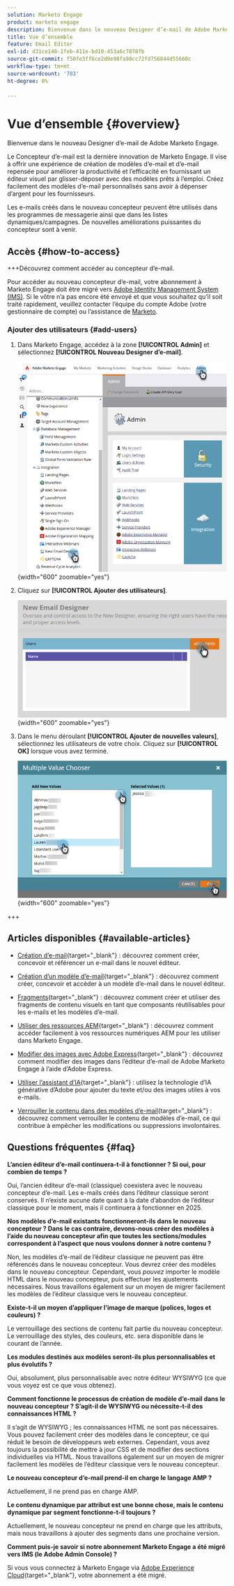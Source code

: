 ```yaml
---
solution: Marketo Engage
product: marketo engage
description: Bienvenue dans le nouveau Designer d’e-mail de Adobe Marketo Engage.
title: Vue d’ensemble
feature: Email Editor
exl-id: d31ce148-1feb-411e-bd10-453a6c7878fb
source-git-commit: f50fe3ff6ce2d9e98fa98cc72fd756844d55660c
workflow-type: tm+mt
source-wordcount: '703'
ht-degree: 0%

---
```


# Vue d’ensemble {#overview}

Bienvenue dans le nouveau Designer d’e-mail de Adobe Marketo Engage.

Le Concepteur d’e-mail est la dernière innovation de Marketo Engage. Il vise à offrir une expérience de création de modèles d’e-mail et d’e-mail repensée pour améliorer la productivité et l’efficacité en fournissant un éditeur visuel par glisser-déposer avec des modèles prêts à l’emploi. Créez facilement des modèles d’e-mail personnalisés sans avoir à dépenser d’argent pour les fournisseurs.

Les e-mails créés dans le nouveau concepteur peuvent être utilisés dans les programmes de messagerie ainsi que dans les listes dynamiques/campagnes. De nouvelles améliorations puissantes du concepteur sont à venir.

## Accès {#how-to-access}

+++Découvrez comment accéder au concepteur d’e-mail.

Pour accéder au nouveau concepteur d’e-mail, votre abonnement à Marketo Engage doit être migré vers [Adobe Identity Management System (IMS)](https://experienceleague.adobe.com/en/docs/marketo/using/product-docs/administration/marketo-with-adobe-identity/adobe-identity-management-overview). Si le vôtre n’a pas encore été envoyé et que vous souhaitez qu’il soit traité rapidement, veuillez contacter l’équipe du compte Adobe (votre gestionnaire de compte) ou l’assistance de [Marketo](https://nation.marketo.com/t5/support/ct-p/Support).

### Ajouter des utilisateurs {#add-users}

1. Dans Marketo Engage, accédez à la zone **[!UICONTROL Admin]** et sélectionnez **[!UICONTROL Nouveau Designer d’e-mail]**.

   ![Sélection du nouveau Designer d’e-mail dans le volet de navigation de gauche d’Admin](assets/overview-1.png){width="600" zoomable="yes"}

1. Cliquez sur **[!UICONTROL Ajouter des utilisateurs]**.

   ![bouton Ajouter des utilisateurs](assets/overview-2.png){width="600" zoomable="yes"}

1. Dans le menu déroulant **[!UICONTROL Ajouter de nouvelles valeurs]**, sélectionnez les utilisateurs de votre choix. Cliquez sur **[!UICONTROL OK]** lorsque vous avez terminé.

   ![Choix des utilisateurs dans la liste](assets/overview-3.png){width="600" zoomable="yes"}

+++

## Articles disponibles {#available-articles}

* [Création d’e-mail](/help/marketo/product-docs/email-marketing/email-designer/email-authoring.md){target="_blank"} : découvrez comment créer, concevoir et référencer un e-mail dans le nouvel éditeur.

* [Création d’un modèle d’e-mail](/help/marketo/product-docs/email-marketing/email-designer/email-template-authoring.md){target="_blank"} : découvrez comment créer, concevoir et accéder à un modèle d’e-mail dans le nouvel éditeur.

* [Fragments](/help/marketo/product-docs/email-marketing/email-designer/fragments.md){target="_blank"} : découvrez comment créer et utiliser des fragments de contenu visuels en tant que composants réutilisables pour les e-mails et les modèles d’e-mail.

* [Utiliser des ressources AEM](/help/marketo/product-docs/email-marketing/email-designer/aem-assets.md){target="_blank"} : découvrez comment accéder facilement à vos ressources numériques AEM pour les utiliser dans Marketo Engage.

* [Modifier des images avec Adobe Express](/help/marketo/product-docs/email-marketing/email-designer/edit-images-adobe-express.md){target="_blank"} : découvrez comment modifier des images dans l’éditeur d’e-mail de Adobe Marketo Engage à l’aide d’Adobe Express.

* [Utiliser l’assistant d’IA](/help/marketo/product-docs/email-marketing/email-designer/ai-assistant.md){target="_blank"} : utilisez la technologie d’IA générative d’Adobe pour ajouter du texte et/ou des images utiles à vos e-mails.

* [Verrouiller le contenu dans des modèles d’e-mail](/help/marketo/product-docs/email-marketing/email-designer/content-locking.md){target="_blank"} : découvrez comment verrouiller le contenu de modèles d’e-mail, ce qui contribue à empêcher les modifications ou suppressions involontaires.

## Questions fréquentes {#faq}

**L’ancien éditeur d’e-mail continuera-t-il à fonctionner ? Si oui, pour combien de temps ?**

Oui, l’ancien éditeur d’e-mail (classique) coexistera avec le nouveau concepteur d’e-mail. Les e-mails créés dans l’éditeur classique seront conservés. Il n’existe aucune date quant à la date d’abandon de l’éditeur classique pour le moment, mais il continuera à fonctionner en 2025.

**Nos modèles d’e-mail existants fonctionneront-ils dans le nouveau concepteur ? Dans le cas contraire, devons-nous créer des modèles à l’aide du nouveau concepteur afin que toutes les sections/modules correspondent à l’aspect que nous voulons donner à notre contenu ?**

Non, les modèles d’e-mail de l’éditeur classique ne peuvent pas être référencés dans le nouveau concepteur. Vous devrez créer des modèles dans le nouveau concepteur. Cependant, vous _pouvez_ importer le modèle HTML dans le nouveau concepteur, puis effectuer les ajustements nécessaires. Nous travaillons également sur un moyen de migrer facilement les modèles de l’éditeur classique vers le nouveau concepteur.

**Existe-t-il un moyen d’appliquer l’image de marque (polices, logos et couleurs) ?**

Le verrouillage des sections de contenu fait partie du nouveau concepteur. Le verrouillage des styles, des couleurs, etc. sera disponible dans le courant de l’année.

**Les modules destinés aux modèles seront-ils plus personnalisables et plus évolutifs ?**

Oui, absolument, plus personnalisable avec notre éditeur WYSIWYG (ce que vous voyez est ce que vous obtenez).

**Comment fonctionne le processus de création de modèle d’e-mail dans le nouveau concepteur ? S’agit-il de WYSIWYG ou nécessite-t-il des connaissances HTML ?**

Il s’agit de WYSIWYG ; les connaissances HTML ne sont pas nécessaires. Vous pouvez facilement créer des
modèles dans le concepteur, ce qui réduit le besoin de développeurs web externes. Cependant, vous avez toujours la possibilité de mettre à jour CSS et de modifier des sections individuelles via HTML. Nous travaillons également sur un moyen de migrer facilement les modèles de l’éditeur classique vers le nouveau concepteur.

**Le nouveau concepteur d’e-mail prend-il en charge le langage AMP ?**

Actuellement, il ne prend pas en charge AMP.

**Le contenu dynamique par attribut est une bonne chose, mais le contenu dynamique par segment fonctionne-t-il toujours ?**

Actuellement, le nouveau concepteur ne prend en charge que les attributs, mais nous travaillons à ajouter des segments dans une prochaine version.

**Comment puis-je savoir si notre abonnement Marketo Engage a été migré vers IMS (le Adobe Admin Console) ?**

Si vous vous connectez à Marketo Engage via [Adobe Experience Cloud](https://experiencecloud.adobe.com/){target="_blank"}, votre abonnement a été migré.
